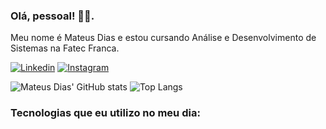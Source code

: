 ### Olá, pessoal! 👋🏻.

Meu nome é Mateus Dias e estou cursando Análise e Desenvolvimento de Sistemas na Fatec Franca.

[![Linkedin](https://img.shields.io/badge/LinkedIn-0077B5?style=for-the-badge&logo=linkedin&logoColor=white)](https://www.linkedin.com/in/mateus-hilario-dias-2602901aa/)
[![Instagram](https://img.shields.io/badge/Instagram-E4405F?style=for-the-badge&logo=instagram&logoColor=white)](https://www.instagram.com/mateushilariodias/)

![Mateus Dias' GitHub stats](https://github-readme-stats.vercel.app/api?username=mateushilariodias&show_icons=true&theme=dracula)
![Top Langs](https://github-readme-stats.vercel.app/api/top-langs/?username=mateushilariodias&layout=compact&theme=dracula)

### Tecnologias que eu utilizo no meu dia:

<img  href="https://img.shields.io/badge/Python-3776AB?style=for-the-badge&logo=python&logoColor=white" />
<img  href="https://img.shields.io/badge/HTML5-E34F26?style=for-the-badge&logo=html5&logoColor=white" />
<img  href="https://img.shields.io/badge/CSS3-1572B6?style=for-the-badge&logo=css3&logoColor=white" />
<img  href="https://img.shields.io/badge/JavaScript-323330?style=for-the-badge&logo=javascript&logoColor=F7DF1E" />
<img  href="https://img.shields.io/badge/React-20232A?style=for-the-badge&logo=react&logoColor=61DAFB" />
<img  href="https://img.shields.io/badge/TypeScript-007ACC?style=for-the-badge&logo=typescript&logoColor=white" />
<img  href="https://img.shields.io/badge/Tailwind_CSS-38B2AC?style=for-the-badge&logo=tailwind-css&logoColor=white" />
<img  href="https://img.shields.io/badge/MySQL-00000F?style=for-the-badge&logo=mysql&logoColor=white" />







<!--
Hi there 👋
**mateushilariodias/mateushilariodias** is a ✨ _special_ ✨ repository because its `README.md` (this file) appears on your GitHub profile.

Here are some ideas to get you started:

- 🔭 I’m currently working on ...
- 🌱 I’m currently learning ...
- 👯 I’m looking to collaborate on ...
- 🤔 I’m looking for help with ...
- 💬 Ask me about ...
- 📫 How to reach me: ...
- 😄 Pronouns: ...
- ⚡ Fun fact: ...
-->
